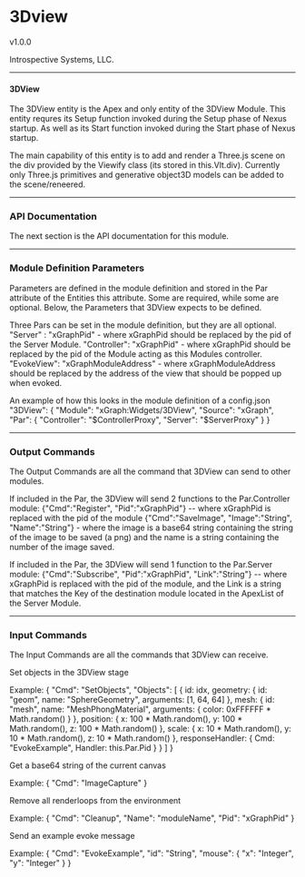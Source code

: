 # 3Dview 

v1.0.0

Introspective Systems, LLC.


---
#### 3DView

The 3DView entity is the Apex and only entity of the 3DView Module. This entity requres its Setup function invoked during the Setup phase of Nexus startup. As well as its Start function invoked during the Start phase of Nexus startup.

The main capability of this entity is to add and render a Three.js scene on the div provided by the Viewify class (its stored in this.Vlt.div). Currently only Three.js primitives and generative object3D models can be added to the scene/reneered.

---

### API Documentation

The next section is the API documentation for this module.

---

### Module Definition Parameters

Parameters are defined in the module definition and stored in the Par attribute 
of the Entities this attribute.
Some are required, while some are optional. Below, the Parameters
that 3DView expects to be defined.

Three Pars can be set in the module definition, but they are all optional. 
"Server" : "xGraphPid"  - where xGraphPid should be replaced by the pid of the Server Module.
"Controller": "xGraphPid"  - where xGraphPid should be replaced by the pid of the Module acting as this Modules controller. 
"EvokeView": "xGraphModuleAddress"  - where xGraphModuleAddress should be replaced by the address of the view that should be popped up when evoked. 

An example of how this looks in the module definition of a config.json
"3DView": {
 "Module": "xGraph:Widgets/3DView",
 "Source": "xGraph",
 "Par": {
  "Controller": "$ControllerProxy",
  "Server": "$ServerProxy"
 }
}


---

### Output Commands

The Output Commands are all the command that 3DView can send to
other modules.

If included in the Par, the 3DView will send 2 functions to the Par.Controller module:
{"Cmd":"Register", "Pid":"xGraphPid"} -- where xGraphPid is replaced with the pid of the module
{"Cmd":"SaveImage", "Image":"String", "Name":"String"} - where the image is a base64 string containing the string of the image to be saved (a png) and the name is a string containing the number of the image saved.

If included in the Par, the 3DView will send 1 function to the Par.Server module:
{"Cmd":"Subscribe", "Pid":"xGraphPid", "Link":"String"} -- where xGraphPid is replaced with the pid of the module, and the Link is a string that matches the Key of the destination module located in the ApexList of the Server Module.

---

### Input Commands
The Input Commands are all the commands that 3DView can
receive.

Set objects in the 3DView stage

Example: 
{
 "Cmd": "SetObjects",
  "Objects": [
   {
    id: idx,
    geometry: {
     id: "geom",
     name: "SphereGeometry",
     arguments: [1, 64, 64]
    },
    mesh: {
     id: "mesh",
     name: "MeshPhongMaterial",
     arguments: {
      color: 0xFFFFFF * Math.random()
     }
    },
    position: {
     x: 100 * Math.random(),
     y: 100 * Math.random(),
     z: 100 * Math.random()
    },
    scale: {
     x: 10 * Math.random(),
     y: 10 * Math.random(),
     z: 10 * Math.random()
    },
    responseHandler: {
     Cmd: "EvokeExample",
     Handler: this.Par.Pid
    }
   }
  ]
}


Get a base64 string of the current canvas

Example:
{
 "Cmd": "ImageCapture"
}


Remove all renderloops from the environment

Example:
{
 "Cmd": "Cleanup",
  "Name": "moduleName",
  "Pid": "xGraphPid"
}

Send an example evoke message

Example:
{
 "Cmd": "EvokeExample",
  "id": "String",
  "mouse": {
   "x": "Integer",
   "y": "Integer"
  }
}